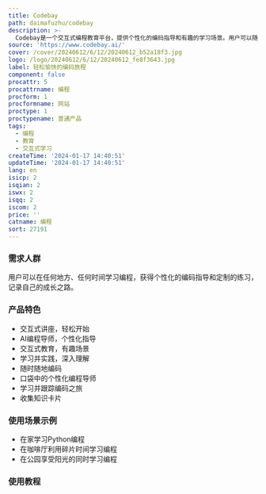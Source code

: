 ```yaml
---
title: Codebay
path: daimafuzhu/codebay
description: >-
  Codebay是一个交互式编程教育平台，提供个性化的编码指导和有趣的学习场景。用户可以随时随地选择在电脑或手机上学习编程知识，通过与AI导师Dino的互动获得定制的编码练习。用户还可以收集类似游戏中的奖杯的知识卡片，记录自己的编码之旅。Codebay鼓励用户提供反馈，以不断改进平台。
source: 'https://www.codebay.ai/'
cover: /cover/20240612/6/12/20240612_b52a18f3.jpg
logo: /logo/20240612/6/12/20240612_fe8f3643.jpg
label: 轻松愉快的编码旅程
component: false
procattr: 5
procattrname: 编程
procform: 1
procformname: 网站
proctype: 1
proctypename: 普通产品
tags:
  - 编程
  - 教育
  - 交互式学习
createTime: '2024-01-17 14:40:51'
updateTime: '2024-01-17 14:40:51'
lang: en
isicp: 2
isqian: 2
iswx: 2
isqq: 2
iscom: 2
price: ''
catname: 编程
sort: 27191
---
```




### 需求人群
用户可以在任何地方、任何时间学习编程，获得个性化的编码指导和定制的练习，记录自己的成长之路。

### 产品特色
- 交互式讲座，轻松开始
- AI编程导师，个性化指导
- 交互式教育，有趣场景
- 学习并实践，深入理解
- 随时随地编码
- 口袋中的个性化编程导师
- 学习并跟踪编码之旅
- 收集知识卡片

### 使用场景示例
- 在家学习Python编程
- 在咖啡厅利用碎片时间学习编程
- 在公园享受阳光的同时学习编程

### 使用教程


  
